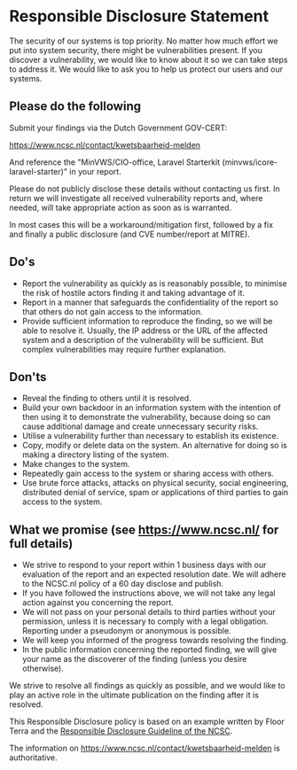 # Responsible Disclosure Statement

The security of our systems is top priority.
No matter how much effort we put into system security, there might be vulnerabilities present.
If you discover a vulnerability, we would like to know about it so we can take steps to address it.
We would like to ask you to help us protect our users and our systems.

## Please do the following

Submit your findings via the Dutch Government GOV-CERT:

 <https://www.ncsc.nl/contact/kwetsbaarheid-melden>

And reference the "MinVWS/CIO-office, Laravel Starterkit (minvws/icore-laravel-starter)" in your report.

Please do not publicly disclose these details without contacting us first. In return we will
investigate all received vulnerability reports and, where needed, will take appropriate action
as soon as is warranted.

In most cases this will be a workaround/mitigation first, followed by a fix
and finally a public disclosure (and CVE number/report at MITRE).

## Do's

- Report the vulnerability as quickly as is reasonably possible, to minimise the risk of hostile actors finding it and taking advantage of it.
- Report in a manner that safeguards the confidentiality of the report so that others do not gain access to the information.
- Provide sufficient information to reproduce the finding, so we will be able to resolve it. Usually, the IP address or the URL of the affected system and a description of the vulnerability will be sufficient.
  But complex vulnerabilities may require further explanation.

## Don'ts

- Reveal the finding to others until it is resolved.
- Build your own backdoor in an information system with the intention of then using it to demonstrate the vulnerability, because doing so can cause additional damage and create unnecessary security risks.
- Utilise a vulnerability further than necessary to establish its existence.
- Copy, modify or delete data on the system. An alternative for doing so is making a directory listing of the system.
- Make changes to the system.
- Repeatedly gain access to the system or sharing access with others.
- Use brute force attacks, attacks on physical security, social engineering, distributed denial of service, spam or applications of third parties to gain access to the system.

## What we promise (see <https://www.ncsc.nl/> for full details)

- We strive to respond to your report within 1 business days with our evaluation of the report and an expected resolution date. We will adhere to the NCSC.nl policy of a 60 day disclose and publish.
- If you have followed the instructions above, we will not take any legal action against you concerning the report.
- We will not pass on your personal details to third parties without your permission, unless it is necessary to comply with a legal obligation. Reporting under a pseudonym or anonymous is possible.
- We will keep you informed of the progress towards resolving the finding.
- In the public information concerning the reported finding, we will give your name as the discoverer of the finding (unless you desire otherwise).

We strive to resolve all findings as quickly as possible, and we would like to play an active role in the ultimate publication on the finding after it is resolved.

This Responsible Disclosure policy is based on an example written by Floor Terra and the [Responsible Disclosure Guideline of the NCSC](https://english.ncsc.nl/publications/publications/2019/juni/01/coordinated-vulnerability-disclosure-the-guideline).

The information on <https://www.ncsc.nl/contact/kwetsbaarheid-melden> is authoritative.
